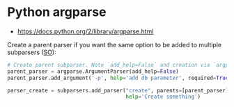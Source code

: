 # Python argparse

* <https://docs.python.org/2/library/argparse.html>

Create a parent parser if you want the same option to be added to multiple subparsers ([SO](https://stackoverflow.com/a/56595689/125246)):

```python
# Create parent subparser. Note `add_help=False` and creation via `argparse.`
parent_parser = argparse.ArgumentParser(add_help=False)
parent_parser.add_argument('-p', help='add db parameter', required=True)

parser_create = subparsers.add_parser("create", parents=[parent_parser],
                                      help='Create something')
```